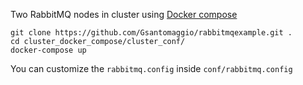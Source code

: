 Two RabbitMQ nodes in cluster using [Docker compose](https://docs.docker.com/compose/)

```
git clone https://github.com/Gsantomaggio/rabbitmqexample.git .
cd cluster_docker_compose/cluster_conf/
docker-compose up
```

You can customize the `rabbitmq.config` inside `conf/rabbitmq.config`




